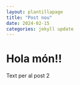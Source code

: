 ```yaml
---
layout: plantillapage
title: "Post nou"
date: 2024-02-15 
categories: jekyll update
---
```

<h1>Hola món!!</h1>

<p> Text per al post 2